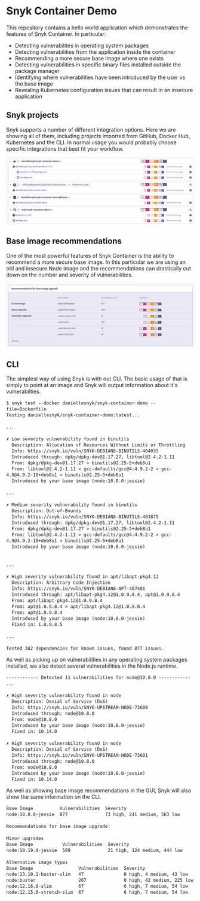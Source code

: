 # Snyk Container Demo

This repository contains a hello world application which demonstrates the features of Snyk Container. In particular:

* Detecting vulnerabilites in operating system packages
* Detecting vulnerabilities from the application inside the container
* Recommending a more secure base image where one exists
* Detecting vulnerabilities in specific binary files installed outside the package manager
* Identifying where vulnerabilities have been introduced by the user vs the base image
* Revealing Kubernetes configuration issues that can result in an insecure application



## Snyk projects

Snyk supports a number of different integration options. Here we are showing all of them, including projects
imported from GitHub, Docker Hub, Kubernetes and the CLI. In normal usage you would probably choose specific
integrations that best fit your workflow.

![Snyk projects](assets/snyk.png)


## Base image recommendations

One of the most powerful features of Snyk Container is the ability to recommend a more secure base image.
In this particular we are using an old and insecure Node image and the recommendations can drastically cut down
on the number and severity of vulnerabilities.

![Base image recomendations](assets/snyk-rec.png)


## CLI

The simplest way of using Snyk is with out CLI. The basic usage of that is simply to point at an image and Snyk will
output information about it's vulnerabilties.

```console
$ snyk test --docker daniellesnyk/snyk-container-demo --file=Dockerfile
Testing daniellesnyk/snyk-container-demo:latest...

...

✗ Low severity vulnerability found in binutils
  Description: Allocation of Resources Without Limits or Throttling
  Info: https://snyk.io/vuln/SNYK-DEBIAN8-BINUTILS-404035
  Introduced through: dpkg/dpkg-dev@1.17.27, libtool@2.4.2-1.11
  From: dpkg/dpkg-dev@1.17.27 > binutils@2.25-5+deb8u1
  From: libtool@2.4.2-1.11 > gcc-defaults/gcc@4:4.9.2-2 > gcc-4.9@4.9.2-10+deb8u1 > binutils@2.25-5+deb8u1
  Introduced by your base image (node:10.8.0-jessie)

...

✗ Medium severity vulnerability found in binutils
  Description: Out-of-Bounds
  Info: https://snyk.io/vuln/SNYK-DEBIAN8-BINUTILS-403875
  Introduced through: dpkg/dpkg-dev@1.17.27, libtool@2.4.2-1.11
  From: dpkg/dpkg-dev@1.17.27 > binutils@2.25-5+deb8u1
  From: libtool@2.4.2-1.11 > gcc-defaults/gcc@4:4.9.2-2 > gcc-4.9@4.9.2-10+deb8u1 > binutils@2.25-5+deb8u1
  Introduced by your base image (node:10.8.0-jessie)


...

✗ High severity vulnerability found in apt/libapt-pkg4.12
  Description: Arbitrary Code Injection
  Info: https://snyk.io/vuln/SNYK-DEBIAN8-APT-407401
  Introduced through: apt/libapt-pkg4.12@1.0.9.8.4, apt@1.0.9.8.4
  From: apt/libapt-pkg4.12@1.0.9.8.4
  From: apt@1.0.9.8.4 > apt/libapt-pkg4.12@1.0.9.8.4
  From: apt@1.0.9.8.4
  Introduced by your base image (node:10.8.0-jessie)
  Fixed in: 1.0.9.8.5

...

Tested 382 dependencies for known issues, found 877 issues.
```

As well as picking up on vulnerabilities in any operating system packages installed, we also detect several vulnerabilities
in the Node.js runtime.

```
------------ Detected 11 vulnerabilities for node@10.8.0 ------------ 
...

✗ High severity vulnerability found in node
  Description: Denial of Service (DoS)
  Info: https://snyk.io/vuln/SNYK-UPSTREAM-NODE-73600
  Introduced through: node@10.8.0
  From: node@10.8.0
  Introduced by your base image (node:10.8.0-jessie)
  Fixed in: 10.14.0

✗ High severity vulnerability found in node
  Description: Denial of Service (DoS)
  Info: https://snyk.io/vuln/SNYK-UPSTREAM-NODE-73601
  Introduced through: node@10.8.0
  From: node@10.8.0
  Introduced by your base image (node:10.8.0-jessie)
  Fixed in: 10.14.0
```

As well as showing base image recommendations in the GUI, Snyk will also show the same information on the CLI.

```
Base Image          Vulnerabilities  Severity
node:10.8.0-jessie  877              73 high, 241 medium, 563 low

Recommendations for base image upgrade:

Minor upgrades
Base Image           Vulnerabilities  Severity
node:10.19.0-jessie  589              21 high, 124 medium, 444 low

Alternative image types
Base Image                 Vulnerabilities  Severity
node:13.10.1-buster-slim   47               0 high, 4 medium, 43 low
node:buster                267              0 high, 42 medium, 225 low
node:12.16.0-slim          67               6 high, 7 medium, 54 low
node:12.15.0-stretch-slim  67               6 high, 7 medium, 54 low
```
